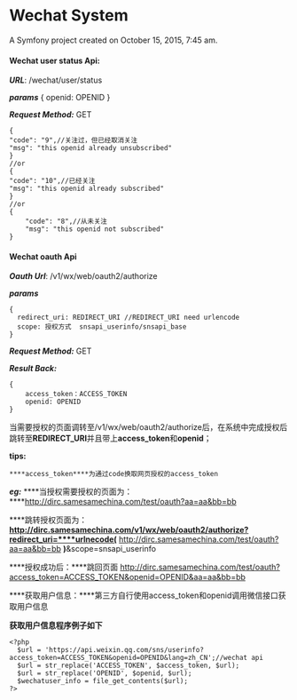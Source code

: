 Wechat System
==========

A Symfony project created on October 15, 2015, 7:45 am.

#### Wechat user status Api:
***URL***: /wechat/user/status

***params***
    {
         openid: OPENID
    }

***Request Method:*** GET

    {
    "code": "9",//关注过，但已经取消关注
    "msg": "this openid already unsubscribed"
    }
    //or
    {
    "code": "10",//已经关注
    "msg": "this openid already subscribed"
    }
    //or
    {
        "code": "8",//从未关注
        "msg": "this openid not subscribed"
    }

#### Wechat oauth Api
***Oauth Url***: /v1/wx/web/oauth2/authorize

***params***

    {
      redirect_uri: REDIRECT_URI //REDIRECT_URI need urlencode
      scope: 授权方式  snsapi_userinfo/snsapi_base
    }

***Request Method:*** GET

***Result Back:***

	{
		access_token：ACCESS_TOKEN
		openid: OPENID
	}
当需要授权的页面调转至/v1/wx/web/oauth2/authorize后，在系统中完成授权后跳转至****REDIRECT_URI****并且带上****access_token****和****openid****；

****tips:****

	****access_token****为通过code换取网页授权的access_token

***eg:***
****当授权需要授权的页面为：****http://dirc.samesamechina.com/test/oauth?aa=aa&bb=bb

****跳转授权页面为：****http://dirc.samesamechina.com/v1/wx/web/oauth2/authorize?redirect_uri=****urlnecode(**** http://dirc.samesamechina.com/test/oauth?aa=aa&bb=bb ****)****&scope=snsapi_userinfo

****授权成功后：****跳回页面  http://dirc.samesamechina.com/test/oauth?access_token=ACCESS_TOKEN&openid=OPENID&aa=aa&bb=bb

****获取用户信息：****第三方自行使用access_token和openid调用微信接口获取用户信息

****获取用户信息程序例子如下****

	<?php
      $url = 'https://api.weixin.qq.com/sns/userinfo?access_token=ACCESS_TOKEN&openid=OPENID&lang=zh_CN';//wechat api
      $url = str_replace('ACCESS_TOKEN', $access_token, $url);
      $url = str_replace('OPENID', $openid, $url);
      $wechatuser_info = file_get_contents($url);
    ?>
    
 